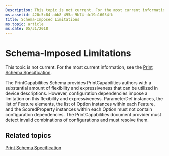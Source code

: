 ```yaml
---
Description: This topic is not current. For the most current information, see the Print Schema Specification.
ms.assetid: 420c5c84-abb8-495a-9b74-dc19a16034fb
title: Schema-Imposed Limitations
ms.topic: article
ms.date: 05/31/2018
---
```


# Schema-Imposed Limitations

This topic is not current. For the most current information, see the [Print Schema Specification](https://www.microsoft.com/whdc/xps/printschema.mspx).

The PrintCapabilities Schema provides PrintCapabilities authors with a substantial amount of flexibility and expressiveness that can be utilized in device descriptions. However, configuration dependencies impose a limitation on this flexibility and expressiveness. ParameterDef instances, the list of Feature elements, the list of Option instances within each Feature, and the ScoredProperty instances within each Option must not contain configuration dependencies. The PrintCapabilities document provider must detect invalid combinations of configurations and must resolve them.

## Related topics

<dl> <dt>

[Print Schema Specification](https://www.microsoft.com/whdc/xps/printschema.mspx)
</dt> </dl>

 

 




